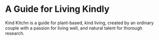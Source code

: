 # A Guide for Living Kindly

Kind Kitchn is a guide for plant-based, kind living, created by an ordinary couple with a passion for living well, and natural talent for thorough research.